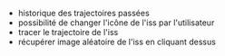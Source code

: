 - historique des trajectoires passées
- possibilité de changer l'icône de l'iss par l'utilisateur
- tracer le trajectoire de l'iss
- récupérer image aléatoire de l'iss en cliquant dessus